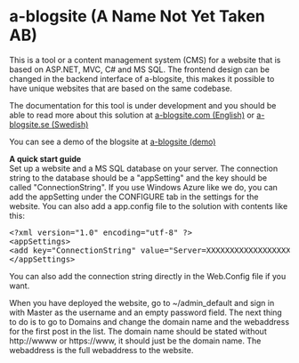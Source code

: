 a-blogsite (A Name Not Yet Taken AB)
==========

This is a tool or a content management system (CMS) for a website that is based on ASP.NET, MVC, C# and MS SQL. The frontend design can be changed in the backend interface of a-blogsite, this makes it possible to have unique websites that are based on the same codebase.

The documentation for this tool is under development and you should be able to read more about this solution at <a href="http://www.a-blogsite.com">a-blogsite.com (English)</a> or <a href="http://www.a-blogsite.se">a-blogsite.se (Swedish)</a>

You can see a demo of the blogsite at <a href="http://a-blogsite-demo.azurewebsites.net/">a-blogsite (demo)</a>

<b>A quick start guide</b><br />
Set up a website and a MS SQL database on your server. The connection string to the database should be a "appSetting" and the key should be called "ConnectionString". If you use Windows Azure like we do, you can add the appSetting under the CONFIGURE tab in the settings for the website. You can also add a app.config file to the solution with contents like this:

<pre>&lt;?xml version=&quot;1.0&quot; encoding=&quot;utf-8&quot; ?&gt;
&lt;appSettings&gt;
&lt;add key=&quot;ConnectionString&quot; value=&quot;Server=XXXXXXXXXXXXXXXXXXX&quot; /&gt;
&lt;/appSettings&gt;</pre>

You can also add the connection string directly in the Web.Config file if you want.

When you have deployed the website, go to ~/admin_default and sign in with Master as the username and an empty password field. The next thing to do is to go to Domains and change the domain name and the webaddress for the first post in the list. The domain name should be stated without http://wwww or https://www, it should just be the domain name. The webaddress is the full webaddress to the website. 

